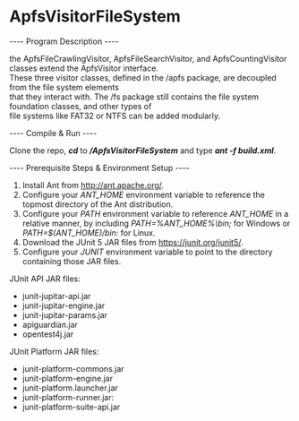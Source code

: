 # ApfsVisitorFileSystem
---- Program Description ----<br />

the ApfsFileCrawlingVisitor, ApfsFileSearchVisitor, and ApfsCountingVisitor classes extend the ApfsVisitor interface.<br />
These three visitor classes, defined in the /apfs package, are decoupled from the file system elements<br />
that they interact with. The /fs package still contains the file system foundation classes, and other types of <br />
file systems like FAT32 or NTFS can be added modularly.

---- Compile & Run ----<br />

Clone the repo, **_cd_** to **_/ApfsVisitorFileSystem_** and type **_ant -f build.xml_**.<br />

---- Prerequisite Steps & Environment Setup ----<br />

1. Install Ant from http://ant.apache.org/.
2. Configure your _ANT_HOME_ environment variable to reference the topmost directory of the Ant distribution.
3. Configure your _PATH_ environment variable to reference _ANT_HOME_ in a relative manner, by including _PATH=%ANT_HOME%\bin;_ for Windows or _PATH=$(ANT_HOME)/bin:_ for Linux.
4. Download the JUnit 5 JAR files from https://junit.org/junit5/.
5. Configure your _JUNIT_ environment variable to point to the directory containing those JAR files.

JUnit API JAR files:
* junit-jupitar-api.jar
* junit-jupitar-engine.jar
* junit-jupitar-params.jar
* apiguardian.jar
* opentest4j.jar

JUnit Platform JAR files:
* junit-platform-commons.jar
* junit-platform-engine.jar
* junit-platform.launcher.jar
* junit-platform-runner.jar:
* junit-platform-suite-api.jar

